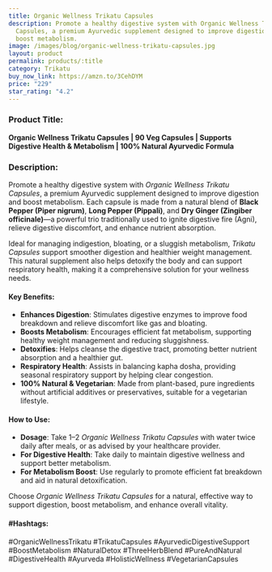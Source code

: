 ```yaml
---
title: Organic Wellness Trikatu Capsules
description: Promote a healthy digestive system with Organic Wellness Trikatu
  Capsules, a premium Ayurvedic supplement designed to improve digestion and
  boost metabolism.
image: /images/blog/organic-wellness-trikatu-capsules.jpg
layout: product
permalink: products/:title
category: Trikatu
buy_now_link: https://amzn.to/3CehDYM
price: "229"
star_rating: "4.2"
---
```

### Product Title:
**Organic Wellness Trikatu Capsules | 90 Veg Capsules | Supports Digestive Health & Metabolism | 100% Natural Ayurvedic Formula**

### Description:
Promote a healthy digestive system with *Organic Wellness Trikatu Capsules*, a premium Ayurvedic supplement designed to improve digestion and boost metabolism. Each capsule is made from a natural blend of **Black Pepper (Piper nigrum)**, **Long Pepper (Pippali)**, and **Dry Ginger (Zingiber officinale)**—a powerful trio traditionally used to ignite digestive fire (Agni), relieve digestive discomfort, and enhance nutrient absorption.

Ideal for managing indigestion, bloating, or a sluggish metabolism, *Trikatu Capsules* support smoother digestion and healthier weight management. This natural supplement also helps detoxify the body and can support respiratory health, making it a comprehensive solution for your wellness needs.

#### Key Benefits:
- **Enhances Digestion**: Stimulates digestive enzymes to improve food breakdown and relieve discomfort like gas and bloating.
- **Boosts Metabolism**: Encourages efficient fat metabolism, supporting healthy weight management and reducing sluggishness.
- **Detoxifies**: Helps cleanse the digestive tract, promoting better nutrient absorption and a healthier gut.
- **Respiratory Health**: Assists in balancing kapha dosha, providing seasonal respiratory support by helping clear congestion.
- **100% Natural & Vegetarian**: Made from plant-based, pure ingredients without artificial additives or preservatives, suitable for a vegetarian lifestyle.

#### How to Use:
- **Dosage**: Take 1–2 *Organic Wellness Trikatu Capsules* with water twice daily after meals, or as advised by your healthcare provider.
- **For Digestive Health**: Take daily to maintain digestive wellness and support better metabolism.
- **For Metabolism Boost**: Use regularly to promote efficient fat breakdown and aid in natural detoxification.

Choose *Organic Wellness Trikatu Capsules* for a natural, effective way to support digestion, boost metabolism, and enhance overall vitality.

#### #Hashtags:
#OrganicWellnessTrikatu #TrikatuCapsules #AyurvedicDigestiveSupport #BoostMetabolism #NaturalDetox #ThreeHerbBlend #PureAndNatural #DigestiveHealth #Ayurveda #HolisticWellness #VegetarianCapsules
